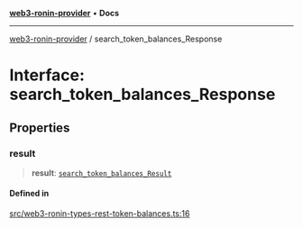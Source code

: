 [**web3-ronin-provider**](../README.md) • **Docs**

***

[web3-ronin-provider](../globals.md) / search\_token\_balances\_Response

# Interface: search\_token\_balances\_Response

## Properties

### result

> **result**: [`search_token_balances_Result`](search_token_balances_Result.md)

#### Defined in

[src/web3-ronin-types-rest-token-balances.ts:16](https://github.com/chuacw/web3-ronin-provider/blob/7646ce38176c1dab59363eef0869f2efa34d498b/src/web3-ronin-types-rest-token-balances.ts#L16)
